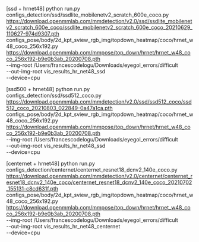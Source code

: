[ssd + hrnet48]
python run.py \
configs_detection/ssd/ssdlite_mobilenetv2_scratch_600e_coco.py \
https://download.openmmlab.com/mmdetection/v2.0/ssd/ssdlite_mobilenetv2_scratch_600e_coco/ssdlite_mobilenetv2_scratch_600e_coco_20210629_110627-974d9307.pth \
configs_pose/body/2d_kpt_sview_rgb_img/topdown_heatmap/coco/hrnet_w48_coco_256x192.py \
https://download.openmmlab.com/mmpose/top_down/hrnet/hrnet_w48_coco_256x192-b9e0b3ab_20200708.pth \
--img-root /Users/francescodelogu/Downloads/eyegol_errors/difficult \
--out-img-root vis_results_hr_net48_ssd \
--device=cpu


[ssd500 + hrnet48]
python run.py \
configs_detection/ssd/ssd512_coco.py \
https://download.openmmlab.com/mmdetection/v2.0/ssd/ssd512_coco/ssd512_coco_20210803_022849-0a47a1ca.pth \
configs_pose/body/2d_kpt_sview_rgb_img/topdown_heatmap/coco/hrnet_w48_coco_256x192.py \
https://download.openmmlab.com/mmpose/top_down/hrnet/hrnet_w48_coco_256x192-b9e0b3ab_20200708.pth \
--img-root /Users/francescodelogu/Downloads/eyegol_errors/difficult \
--out-img-root vis_results_hr_net48_ssd \
--device=cpu

[centernet + hrnet48]
python run.py \
configs_detection/centernet/centernet_resnet18_dcnv2_140e_coco.py \
https://download.openmmlab.com/mmdetection/v2.0/centernet/centernet_resnet18_dcnv2_140e_coco/centernet_resnet18_dcnv2_140e_coco_20210702_155131-c8cd631f.pth \
configs_pose/body/2d_kpt_sview_rgb_img/topdown_heatmap/coco/hrnet_w48_coco_256x192.py \
https://download.openmmlab.com/mmpose/top_down/hrnet/hrnet_w48_coco_256x192-b9e0b3ab_20200708.pth \
--img-root /Users/francescodelogu/Downloads/eyegol_errors/difficult \
--out-img-root vis_results_hr_net48_centernet \
--device=cpu